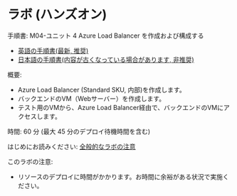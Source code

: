 # ラボ (ハンズオン)

手順書: M04-ユニット 4 Azure Load Balancer を作成および構成する
- [英語の手順書(最新, 推奨)](https://github.com/MicrosoftLearning/AZ-700-Designing-and-Implementing-Microsoft-Azure-Networking-Solutions/blob/master/Instructions/Exercises/M04-Unit%204%20Create%20and%20configure%20an%20Azure%20load%20balancer.md)
- [日本語の手順書(内容が古くなっている場合があります, 非推奨)](https://github.com/MicrosoftLearning/AZ-700-Designing-and-Implementing-Microsoft-Azure-Networking-Solutions.ja-jp/blob/main/Instructions/Exercises/M04-Unit%204%20Create%20and%20configure%20an%20Azure%20load%20balancer.md)


概要:
- Azure Load Balancer (Standard SKU, 内部)を作成します。
- バックエンドのVM（Webサーバー）を作成します。
- テスト用のVMから、Azure Load Balancer経由で、バックエンドのVMにアクセスします。

時間: 60 分 (最大 45 分のデプロイ待機時間を含む)

はじめにお読みください: [全般的なラボの注意](lab.md)

このラボの注意:
- リソースのデプロイに時間がかかります。お時間に余裕がある状況で実施ください。
